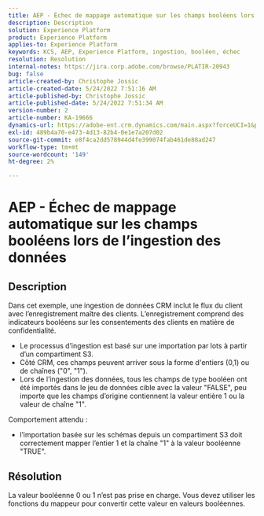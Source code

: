 ```yaml
---
title: AEP - Échec de mappage automatique sur les champs booléens lors de l’ingestion des données
description: Description
solution: Experience Platform
product: Experience Platform
applies-to: Experience Platform
keywords: KCS, AEP, Experience Platform, ingestion, booléen, échec
resolution: Resolution
internal-notes: https://jira.corp.adobe.com/browse/PLATIR-20943
bug: false
article-created-by: Christophe Jossic
article-created-date: 5/24/2022 7:51:16 AM
article-published-by: Christophe Jossic
article-published-date: 5/24/2022 7:51:34 AM
version-number: 2
article-number: KA-19666
dynamics-url: https://adobe-ent.crm.dynamics.com/main.aspx?forceUCI=1&pagetype=entityrecord&etn=knowledgearticle&id=7a9aa847-36db-ec11-a7b6-0022480b01c6
exl-id: 489b4a70-e473-4d13-82b4-0e1e7a207d02
source-git-commit: e8f4ca2dd578944d4fe399074fab461de88ad247
workflow-type: tm+mt
source-wordcount: '149'
ht-degree: 2%

---
```


# AEP - Échec de mappage automatique sur les champs booléens lors de l’ingestion des données

## Description


Dans cet exemple, une ingestion de données CRM inclut le flux du client avec l’enregistrement maître des clients. L’enregistrement comprend des indicateurs booléens sur les consentements des clients en matière de confidentialité.

- Le processus d’ingestion est basé sur une importation par lots à partir d’un compartiment S3.
- Côté CRM, ces champs peuvent arriver sous la forme d&#39;entiers (0,1) ou de chaînes (&quot;0&quot;, &quot;1&quot;).
- Lors de l’ingestion des données, tous les champs de type booléen ont été importés dans le jeu de données cible avec la valeur &quot;FALSE&quot;, peu importe que les champs d’origine contiennent la valeur entière 1 ou la valeur de chaîne &quot;1&quot;.


Comportement attendu :

- l’importation basée sur les schémas depuis un compartiment S3 doit correctement mapper l’entier 1 et la chaîne &quot;1&quot; à la valeur booléenne &quot;TRUE&quot;.





## Résolution


La valeur booléenne 0 ou 1 n’est pas prise en charge. Vous devez utiliser les fonctions du mappeur pour convertir cette valeur en valeurs booléennes.
